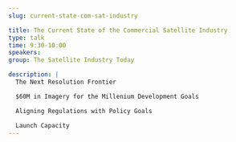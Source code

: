 ```yaml
---
slug: current-state-com-sat-industry

title: The Current State of the Commercial Satellite Industry
type: talk
time: 9:30-10:00
speakers:
group: The Satellite Industry Today

description: |
  The Next Resolution Frontier

  $60M in Imagery for the Millenium Development Goals

  Aligning Regulations with Policy Goals

  Launch Capacity
---
```

